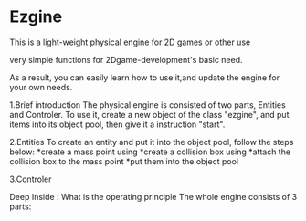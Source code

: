 # Ezgine
This is a light-weight physical engine for 2D games or other use

very simple functions for 2Dgame-development's basic need.

As a result, you can easily learn how to use it,and update the engine for your own needs.


1.Brief introduction
    The physical engine is consisted of two parts, Entities and Controler.
    To use it, create a new object of the class "ezgine", and put items into its object pool, then give it a instruction "start".

2.Entities
    To create an entity and put it into the object pool, follow the steps below:
    *create a mass point using 
    *create a collision box using
    *attach the collision box to the mass point
    *put them into the object pool

3.Controler


Deep Inside : What is the operating principle
The whole engine consists of 3 parts:
